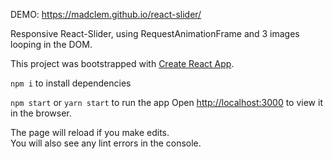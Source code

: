 DEMO: https://madclem.github.io/react-slider/

Responsive React-Slider, using RequestAnimationFrame and 3 images looping in the DOM.

This project was bootstrapped with [Create React App](https://github.com/facebook/create-react-app).

`npm i` to install dependencies

`npm start` or `yarn start` to run the app 
Open [http://localhost:3000](http://localhost:3000) to view it in the browser.

The page will reload if you make edits.<br>
You will also see any lint errors in the console.

